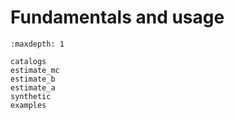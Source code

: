 # Fundamentals and usage

```{toctree}
:maxdepth: 1

catalogs
estimate_mc
estimate_b
estimate_a
synthetic
examples
```